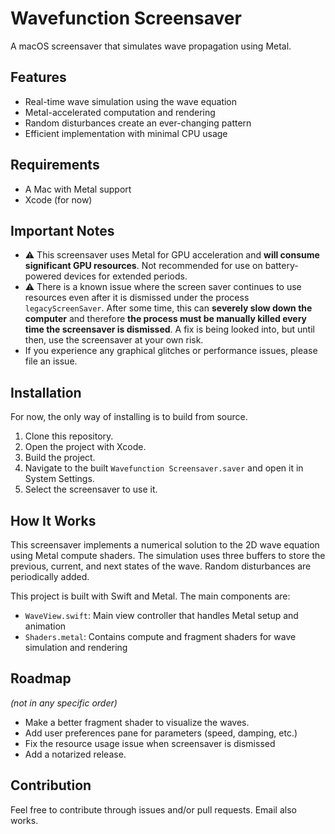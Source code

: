 # Wavefunction Screensaver

A macOS screensaver that simulates wave propagation using Metal.

## Features

- Real-time wave simulation using the wave equation
- Metal-accelerated computation and rendering
- Random disturbances create an ever-changing pattern
- Efficient implementation with minimal CPU usage

## Requirements

- A Mac with Metal support
- Xcode (for now)

## Important Notes

- ⚠️ This screensaver uses Metal for GPU acceleration and **will consume significant GPU resources**. Not recommended for use on battery-powered devices for extended periods.
- ⚠️ There is a known issue where the screen saver continues to use resources even after it is dismissed under the process `legacyScreenSaver`. After some time, this can **severely slow down the computer** and therefore **the process must be manually killed every time the screensaver is dismissed**. A fix is being looked into, but until then, use the screensaver at your own risk.
- If you experience any graphical glitches or performance issues, please file an issue.

## Installation

For now, the only way of installing is to build from source.

1. Clone this repository.
2. Open the project with Xcode.
3. Build the project.
4. Navigate to the built `Wavefunction Screensaver.saver` and open it in System Settings.
5. Select the screensaver to use it.

## How It Works

This screensaver implements a numerical solution to the 2D wave equation using Metal compute shaders. The simulation uses three buffers to store the previous, current, and next states of the wave. Random disturbances are periodically added.

This project is built with Swift and Metal. The main components are:

- `WaveView.swift`: Main view controller that handles Metal setup and animation
- `Shaders.metal`: Contains compute and fragment shaders for wave simulation and rendering

## Roadmap
*(not in any specific order)*
- Make a better fragment shader to visualize the waves.
- Add user preferences pane for parameters (speed, damping, etc.)
- Fix the resource usage issue when screensaver is dismissed
- Add a notarized release.


## Contribution

Feel free to contribute through issues and/or pull requests. Email also works.